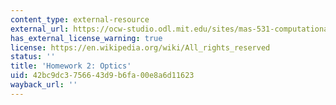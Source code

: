 ```yaml
---
content_type: external-resource
external_url: https://ocw-studio.odl.mit.edu/sites/mas-531-computational-camera-and-photography-fall-2009/type/page/edit/41d0b379-f7c4-4738-d6ab-994fa02224ed/#HW2
has_external_license_warning: true
license: https://en.wikipedia.org/wiki/All_rights_reserved
status: ''
title: 'Homework 2: Optics'
uid: 42bc9dc3-7566-43d9-b6fa-00e8a6d11623
wayback_url: ''
---
```

